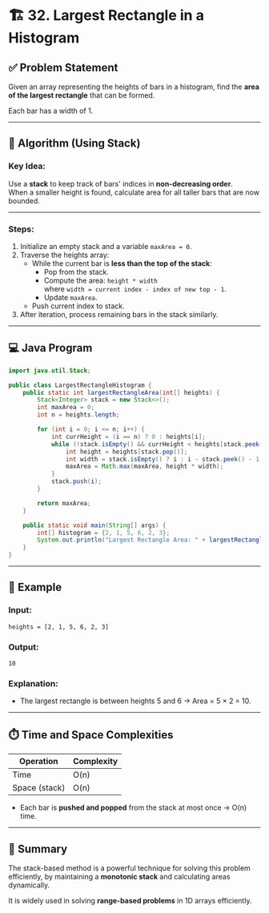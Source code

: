 
# 🏗️ 32. Largest Rectangle in a Histogram

## ✅ Problem Statement

Given an array representing the heights of bars in a histogram, find the **area of the largest rectangle** that can be formed.

Each bar has a width of 1.

---

## 🧠 Algorithm (Using Stack)

### Key Idea:
Use a **stack** to keep track of bars' indices in **non-decreasing order**.  
When a smaller height is found, calculate area for all taller bars that are now bounded.

---

### Steps:

1. Initialize an empty stack and a variable `maxArea = 0`.
2. Traverse the heights array:
   - While the current bar is **less than the top of the stack**:
     - Pop from the stack.
     - Compute the area: `height * width`  
       where `width = current index - index of new top - 1`.
     - Update `maxArea`.
   - Push current index to stack.
3. After iteration, process remaining bars in the stack similarly.

---

## 💻 Java Program

```java
import java.util.Stack;

public class LargestRectangleHistogram {
    public static int largestRectangleArea(int[] heights) {
        Stack<Integer> stack = new Stack<>();
        int maxArea = 0;
        int n = heights.length;

        for (int i = 0; i <= n; i++) {
            int currHeight = (i == n) ? 0 : heights[i];
            while (!stack.isEmpty() && currHeight < heights[stack.peek()]) {
                int height = heights[stack.pop()];
                int width = stack.isEmpty() ? i : i - stack.peek() - 1;
                maxArea = Math.max(maxArea, height * width);
            }
            stack.push(i);
        }

        return maxArea;
    }

    public static void main(String[] args) {
        int[] histogram = {2, 1, 5, 6, 2, 3};
        System.out.println("Largest Rectangle Area: " + largestRectangleArea(histogram));
    }
}
```

---

## 🧪 Example

### Input:
```
heights = [2, 1, 5, 6, 2, 3]
```

### Output:
```
10
```

### Explanation:
- The largest rectangle is between heights 5 and 6 → Area = 5 × 2 = 10.

---

## ⏱️ Time and Space Complexities

| Operation        | Complexity |
|------------------|------------|
| Time             | O(n)       |
| Space (stack)    | O(n)       |

- Each bar is **pushed and popped** from the stack at most once → O(n) time.

---

## 📌 Summary

The stack-based method is a powerful technique for solving this problem efficiently, by maintaining a **monotonic stack** and calculating areas dynamically.

It is widely used in solving **range-based problems** in 1D arrays efficiently.


